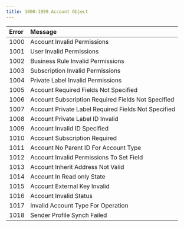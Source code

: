 ```yaml
---
title: 1000-1999 Account Object
---
```

<table class="table table-hover">
<thead align="left">
<tr>
<th>Error</th>
<th>Message</th>
</tr>
</thead>
<tbody>
<tr>
<td>1000</td>
<td>Account Invalid Permissions</td>
</tr>
<tr>
<td>1001</td>
<td>User Invalid Permissions</td>
</tr>
<tr>
<td>1002</td>
<td>Business Rule Invalid Permissions</td>
</tr>
<tr>
<td>1003</td>
<td>Subscription Invalid Permissions</td>
</tr>
<tr>
<td>1004</td>
<td>Private Label Invalid Permissions</td>
</tr>
<tr>
<td>1005</td>
<td>Account Required Fields Not Specified</td>
</tr>
<tr>
<td>1006</td>
<td>Account Subscription Required Fields Not Specified</td>
</tr>
<tr>
<td>1007</td>
<td>Account Private Label Required Fields Not Specified</td>
</tr>
<tr>
<td>1008</td>
<td>Account Private Label ID Invalid</td>
</tr>
<tr>
<td>1009</td>
<td>Account Invalid ID Specified</td>
</tr>
<tr>
<td>1010</td>
<td>Account Subscription Required</td>
</tr>
<tr>
<td>1011</td>
<td>Account No Parent ID For Account Type</td>
</tr>
<tr>
<td>1012</td>
<td>Account Invalid Permissions To Set Field</td>
</tr>
<tr>
<td>1013</td>
<td>Account Inherit Address Not Valid</td>
</tr>
<tr>
<td>1014</td>
<td>Account In Read only State</td>
</tr>
<tr>
<td>1015</td>
<td>Account External Key Invalid</td>
</tr>
<tr>
<td>1016</td>
<td>Account Invalid Status</td>
</tr>
<tr>
<td>1017</td>
<td>Invalid Account Type For Operation</td>
</tr>
<tr>
<td>1018</td>
<td>Sender Profile Synch Failed</td>
</tr>
</tbody>
</table>